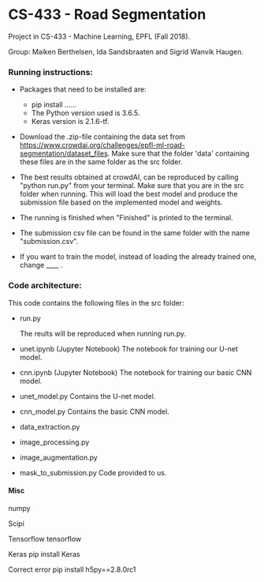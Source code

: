 # CS-433 - Road Segmentation
Project in CS-433 - Machine Learning, EPFL (Fall 2018).

Group: Maiken Berthelsen, Ida Sandsbraaten and Sigrid Wanvik Haugen.




### Running instructions:
- Packages that need to be installed are:
	- pip install ......
	- The Python version used is 3.6.5.
	- Keras version is 2.1.6-tf.

- Download the .zip-file containing the data set from https://www.crowdai.org/challenges/epfl-ml-road-segmentation/dataset_files. Make sure that the folder 'data' containing these files are in the same folder as the src folder.

- The best results obtained at crowdAI, can be reproduced by calling "python run.py" from your terminal. Make sure that you are in the src folder when running. This will load the best model and produce the submission file based on the implemented model and weights.

- The running is finished when "Finished" is printed to the terminal.

- The submission csv file can be found in the same folder with the name "submission.csv".

- If you want to train the model, instead of loading the already trained one, change ____ .




### Code architecture:
This code contains the following files in the src folder:

* run.py 

	The reults will be reproduced when running run.py.
	
* unet.ipynb (Jupyter Notebook)
	The notebook for training our U-net model.

* cnn.ipynb (Jupyter Notebook)
	The notebook for training our basic CNN model.
	
* unet_model.py
	Contains the U-net model.

* cnn_model.py
	Contains the basic CNN model.

* data_extraction.py

* image_processing.py

* image_augmentation.py
	
* mask_to_submission.py
	Code provided to us.
	




#### Misc


numpy

Scipi

Tensorflow
tensorflow

Keras
pip install Keras

Correct  error
pip install h5py==2.8.0rc1 
